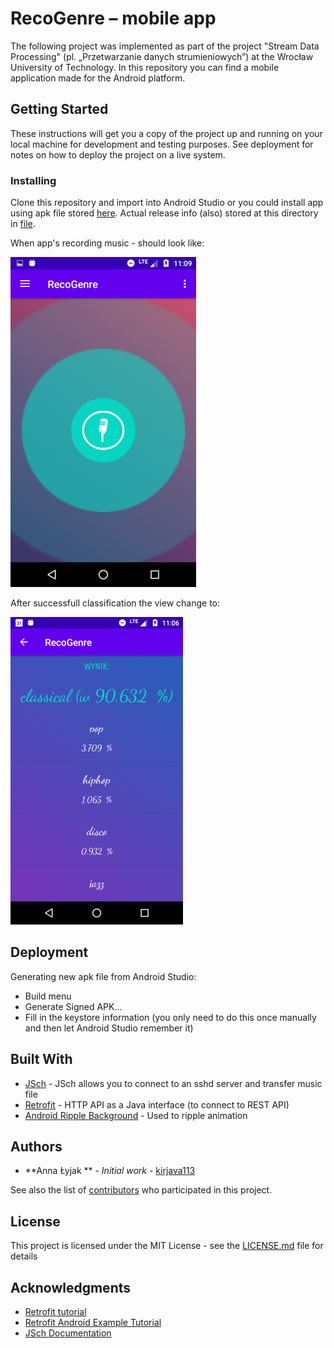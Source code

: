 # RecoGenre – mobile app

The following project was implemented as part of the project "Stream Data Processing" (pl. „Przetwarzanie danych strumieniowych”) at the Wrocław University of Technology.
In this repository you can find a mobile application made for the Android platform.

## Getting Started

These instructions will get you a copy of the project up and running on your local machine for development and testing purposes. See deployment for notes on how to deploy the project on a live system.

### Installing

Clone this repository and import into Android Studio or you could install app using apk file stored [here](https://github.com/2018PZ/Recogenre/tree/master/app/release). Actual release info (also) stored at this directory in [file](https://github.com/2018PZ/Recogenre/blob/master/app/release/output.json).

When app's recording music - should look like:

![HOME PAGE](https://github.com/2018PZ/Recogenre/blob/master/app/src/main/res/drawable/homepage.png?raw=true)

After successfull classification the view change to:

![RESULT PAGE](https://github.com/2018PZ/Recogenre/blob/master/app/src/main/res/drawable/resultpage.png?raw=true)

## Deployment

Generating new apk file from Android Studio:

* Build menu
* Generate Signed APK...
* Fill in the keystore information (you only need to do this once manually and then let Android Studio remember it)

## Built With

* [JSch]( http://www.jcraft.com/jsch/) - JSch allows you to connect to an sshd server and transfer music file
* [Retrofit]( https://square.github.io/retrofit/) - HTTP API as a Java interface (to connect to REST API)
* [Android Ripple Background]( https://github.com/skyfishjy/android-ripple-background) - Used to ripple animation

## Authors

* **Anna Łyjak ** - *Initial work* - [kirjava113](https://github.com/kirjava113)

See also the list of [contributors](https://github.com/2018PZ/Recogenre/graphs/contributors) who participated in this project.

## License

This project is licensed under the MIT License - see the [LICENSE.md](LICENSE.md) file for details

## Acknowledgments

* [Retrofit tutorial](http://www.vogella.com/tutorials/Retrofit/article.html)
* [Retrofit Android Example Tutorial](https://www.journaldev.com/13639/retrofit-android-example-tutorial)
* [JSch Documentation](http://www.jcraft.com/jsch/)
